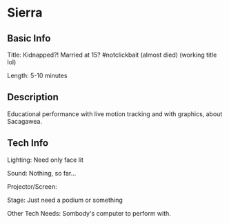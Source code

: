 # Sierra


## Basic Info

Title: Kidnapped?! Married at 15? #notclickbait (almost died) (working title lol)

Length: 5-10 minutes


## Description

Educational performance with live motion tracking and with graphics, about Sacagawea. 

## Tech Info

Lighting: Need only face lit

Sound: Nothing, so far...

Projector/Screen: 

Stage: Just need a podium or something

Other Tech Needs: Sombody's computer to perform with. 
